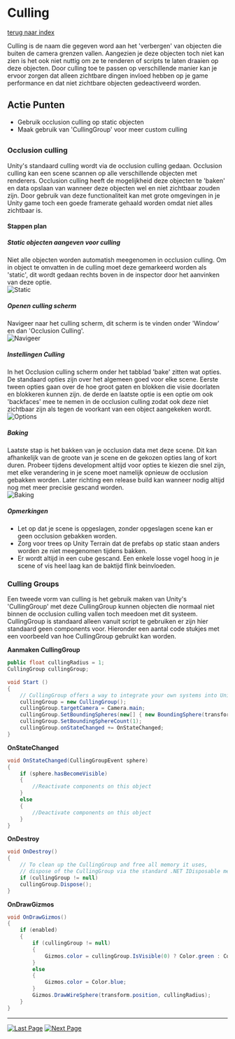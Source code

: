 # Culling
[terug naar index](/Index.md#unity-settings)  

Culling is de naam die gegeven word aan het 'verbergen' van objecten die buiten de camera grenzen vallen. Aangezien je deze objecten toch niet kan zien 
is het ook niet nuttig om ze te renderen of scripts te laten draaien op deze objecten. Door culling toe te passen op verschillende manier kan je ervoor 
zorgen dat alleen zichtbare dingen invloed hebben op je game performance en dat niet zichtbare objecten gedeactiveerd worden.  

## Actie Punten
* Gebruik occlusion culling op static objecten
* Maak gebruik van 'CullingGroup' voor meer custom culling
##  

### Occlusion culling 

Unity's standaard culling wordt via de occlusion culling gedaan. Occlusion culling kan een scene scannen op alle verschillende objecten met renderers. 
Occlusion culling heeft de mogelijkheid deze objecten te 'baken' en data opslaan van wanneer deze objecten wel en niet zichtbaar zouden zijn. Door gebruik 
van deze functionaliteit kan met grote omgevingen in je Unity game toch een goede framerate gehaald worden omdat niet alles zichtbaar is.  

#### Stappen plan

##### Static objecten aangeven voor culling

Niet alle objecten worden automatish meegenomen in occlusion culling. Om in object te omvatten in de culling moet deze gemarkeerd worden als 'static', dit 
wordt gedaan rechts boven in de inspector door het aanvinken van deze optie.  
![Static](https://i.imgur.com/QApiwLq.png)  

##### Openen culling scherm

Navigeer naar het culling scherm, dit scherm is te vinden onder 'Window' en dan 'Occlusion Culling'.  
![Navigeer](https://i.imgur.com/2cBKgVS.png)  

##### Instellingen Culling
In het Occlusion culling scherm onder het tabblad 'bake' zitten wat opties. De standaard opties zijn over het algemeen goed voor elke scene. Eerste tween opties 
gaan over de hoe groot gaten en blokken die visie doorlaten en blokkeren kunnen zijn. de derde en laatste optie is een optie om ook 'backfaces' mee te nemen in 
de occlusion culling zodat ook deze niet zichtbaar zijn als tegen de voorkant van een object aangekeken wordt.  
![Options](https://i.imgur.com/2yCFVch.png)  

##### Baking

Laatste stap is het bakken van je occlusion data met deze scene. Dit kan afhankelijk van de groote van je scene en de gekozen opties lang of kort duren. 
Probeer tijdens development altijd voor opties te kiezen die snel zijn, met elke verandering in je scene moet namelijk opnieuw de occlusion gebakken worden. 
Later richting een release build kan wanneer nodig altijd nog met meer precisie gescand worden.  
![Baking](https://i.imgur.com/olPigIT.png)  

##### Opmerkingen

* Let op dat je scene is opgeslagen, zonder opgeslagen scene kan er geen occlusion gebakken worden.
* Zorg voor trees op Unity Terrain dat de prefabs op static staan anders worden ze niet meegenomen tijdens bakken.
* Er wordt altijd in een cube gescand. Een enkele losse vogel hoog in je scene of vis heel laag kan de baktijd flink beinvloeden.  

### Culling Groups

Een tweede vorm van culling is het gebruik maken van Unity's 'CullingGroup' met deze CullingGroup kunnen objecten die normaal niet binnen de occlusion 
culling vallen toch meedoen met dit systeem. CullingGroup is standaard alleen vanuit script te gebruiken er zijn hier standaard geen components voor. 
Hieronder een aantal code stukjes met een voorbeeld van hoe CullingGroup gebruikt kan worden.  

**Aanmaken CullingGroup**  
```C#
public float cullingRadius = 1;
CullingGroup cullingGroup;
	
void Start ()
{
	// CullingGroup offers a way to integrate your own systems into Unity’s culling and LOD pipeline.
	cullingGroup = new CullingGroup();
	cullingGroup.targetCamera = Camera.main;
	cullingGroup.SetBoundingSpheres(new[] { new BoundingSphere(transform.position, cullingRadius) });
	cullingGroup.SetBoundingSphereCount(1);
	cullingGroup.onStateChanged += OnStateChanged;
}
```  
**OnStateChanged**  
```C#
void OnStateChanged(CullingGroupEvent sphere)
{
	if (sphere.hasBecomeVisible)
	{
		//Reactivate components on this object
	}
	else
	{
		//Deactivate components on this object
	}
}
```  
**OnDestroy**    
```C#
void OnDestroy()
{
	// To clean up the CullingGroup and free all memory it uses,
	// dispose of the CullingGroup via the standard .NET IDisposable mechanism.
	if (cullingGroup != null)
	cullingGroup.Dispose();
}
```  
**OnDrawGizmos**  
```C#
void OnDrawGizmos()
{
	if (enabled)
	{
		if (cullingGroup != null)
		{
			Gizmos.color = cullingGroup.IsVisible(0) ? Color.green : Color.gray;
		}
		else
		{
			Gizmos.color = Color.blue;
		}
		Gizmos.DrawWireSphere(transform.position, cullingRadius);
	}
}
```  

---
[![Last Page](https://i.imgur.com/Wr11iwl.png)](/UnitySettings/Textures.md) [![Next Page](https://i.imgur.com/nHLTAf1.png)](/UnitySettings/Audio.md)